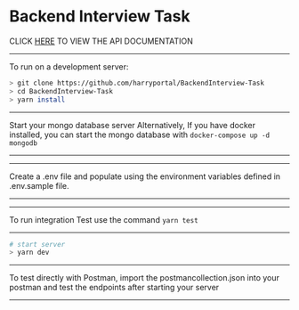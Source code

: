 # Backend Interview Task
CLICK [HERE](https://documenter.getpostman.com/view/20276941/2s9XxsWGxQ) TO VIEW THE API DOCUMENTATION

***
To run on a development server: 

```sh
> git clone https://github.com/harryportal/BackendInterview-Task
> cd BackendInterview-Task
> yarn install
```
***
Start your mongo database server
Alternatively, If you have docker installed, you can start the mongo database
with ```docker-compose up -d mongodb```
***
***
Create a .env file and populate using the environment variables defined in .env.sample file.
***

***
To run integration Test use the command ```yarn test```
***

```sh
# start server
> yarn dev
```
***
To test directly with Postman, import the postmancollection.json into your postman and test the endpoints after starting your server
***

